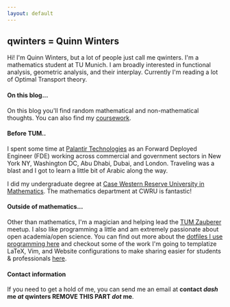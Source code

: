 ```yaml
---
layout: default
---
```


## qwinters = Quinn Winters

Hi! I'm Quinn Winters, but a lot of people just call me qwinters. I'm a mathematics student at TU Munich. I am broadly interested in functional analysis,  geometric analysis, and their interplay. Currently I'm reading a lot of Optimal Transport theory. 

#### On this blog...

On this blog you'll find random mathematical and non-mathematical thoughts. You can also find my [coursework](./coursework.md). 

#### Before TUM..

I spent some time at [Palantir Technologies](https://palantir.com) as an Forward Deployed Engineer (FDE) working across commercial and government sectors in New York NY, Washington DC, Abu Dhabi, Dubai, and London. Traveling was a blast and I got to learn a little bit of Arabic along the way. 

I did my undergraduate degree at [Case Western Reserve University in Mathematics](https://mathstats.case.edu). The mathematics department at CWRU is fantastic! 

#### Outside of mathematics...

Other than mathematics, I'm a magician and helping lead the [TUM Zauberer](https://tumzauberer.club) meetup. I also like programming a little and am extremely passionate about open academia/open science. You can find out more about the [dotfiles I use programming here](https://qwinters.me/dotfiles) and checkout some of the work I'm going to templatize LaTeX, Vim, and Website configurations to make sharing easier for students & professionals [here](https://github.com/AcademTeX).

#### Contact information

If you need to get a hold of me, you can send me an email at **contact _dash_ me _at_ qwinters REMOVE THIS PART _dot_ me**. 
